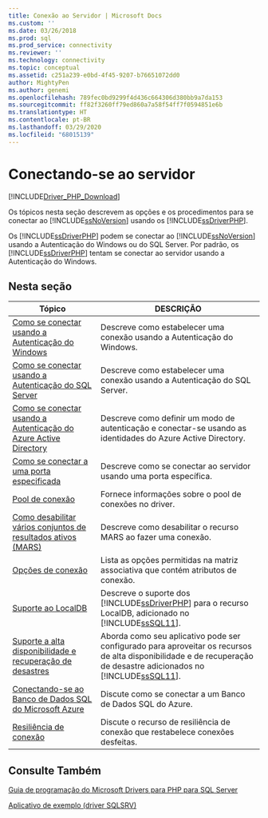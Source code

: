 ```yaml
---
title: Conexão ao Servidor | Microsoft Docs
ms.custom: ''
ms.date: 03/26/2018
ms.prod: sql
ms.prod_service: connectivity
ms.reviewer: ''
ms.technology: connectivity
ms.topic: conceptual
ms.assetid: c251a239-e0bd-4f45-9207-b76651072dd0
author: MightyPen
ms.author: genemi
ms.openlocfilehash: 789fec0bd9299f4d436c664306d380bb9a7da153
ms.sourcegitcommit: ff82f3260ff79ed860a7a58f54ff7f0594851e6b
ms.translationtype: HT
ms.contentlocale: pt-BR
ms.lasthandoff: 03/29/2020
ms.locfileid: "68015139"
---
```

# <a name="connecting-to-the-server"></a>Conectando-se ao servidor
[!INCLUDE[Driver_PHP_Download](../../includes/driver_php_download.md)]

Os tópicos nesta seção descrevem as opções e os procedimentos para se conectar ao [!INCLUDE[ssNoVersion](../../includes/ssnoversion-md.md)] usando os [!INCLUDE[ssDriverPHP](../../includes/ssdriverphp_md.md)].  

Os [!INCLUDE[ssDriverPHP](../../includes/ssdriverphp_md.md)] podem se conectar ao [!INCLUDE[ssNoVersion](../../includes/ssnoversion-md.md)] usando a Autenticação do Windows ou do SQL Server. Por padrão, os [!INCLUDE[ssDriverPHP](../../includes/ssdriverphp_md.md)] tentam se conectar ao servidor usando a Autenticação do Windows.  

## <a name="in-this-section"></a>Nesta seção  

|Tópico|DESCRIÇÃO|  
|---------|---------------|  
|[Como se conectar usando a Autenticação do Windows](../../connect/php/how-to-connect-using-windows-authentication.md)|Descreve como estabelecer uma conexão usando a Autenticação do Windows.|  
|[Como se conectar usando a Autenticação do SQL Server](../../connect/php/how-to-connect-using-sql-server-authentication.md)|Descreve como estabelecer uma conexão usando a Autenticação do SQL Server.|  
|[Como se conectar usando a Autenticação do Azure Active Directory](../../connect/php/azure-active-directory.md)|Descreve como definir um modo de autenticação e conectar-se usando as identidades do Azure Active Directory.|  
|[Como se conectar a uma porta especificada](../../connect/php/how-to-connect-on-a-specified-port.md)|Descreve como se conectar ao servidor usando uma porta específica.|  
|[Pool de conexão](../../connect/php/connection-pooling-microsoft-drivers-for-php-for-sql-server.md)|Fornece informações sobre o pool de conexões no driver.|  
|[Como desabilitar vários conjuntos de resultados ativos (MARS)](../../connect/php/how-to-disable-multiple-active-resultsets-mars.md)|Descreve como desabilitar o recurso MARS ao fazer uma conexão.|  
|[Opções de conexão](../../connect/php/connection-options.md)|Lista as opções permitidas na matriz associativa que contém atributos de conexão.|  
|[Suporte ao LocalDB](../../connect/php/php-driver-for-sql-server-support-for-localdb.md)|Descreve o suporte dos [!INCLUDE[ssDriverPHP](../../includes/ssdriverphp_md.md)] para o recurso LocalDB, adicionado no [!INCLUDE[ssSQL11](../../includes/sssql11-md.md)].|  
|[Suporte a alta disponibilidade e recuperação de desastres](../../connect/php/php-driver-for-sql-server-support-for-high-availability-disaster-recovery.md)|Aborda como seu aplicativo pode ser configurado para aproveitar os recursos de alta disponibilidade e de recuperação de desastre adicionados no [!INCLUDE[ssSQL11](../../includes/sssql11-md.md)].|  
|[Conectando-se ao Banco de Dados SQL do Microsoft Azure](../../connect/php/connecting-to-microsoft-azure-sql-database.md)|Discute como se conectar a um Banco de Dados SQL do Azure.|  
|[Resiliência de conexão](../../connect/php/connection-resiliency.md)|Discute o recurso de resiliência de conexão que restabelece conexões desfeitas.|  

## <a name="see-also"></a>Consulte Também  
[Guia de programação do Microsoft Drivers para PHP para SQL Server](../../connect/php/programming-guide-for-php-sql-driver.md)

[Aplicativo de exemplo &#40;driver SQLSRV&#41;](../../connect/php/example-application-sqlsrv-driver.md)  
